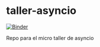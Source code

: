 # taller-asyncio

[![Binder](https://mybinder.org/badge_logo.svg)](https://mybinder.org/v2/gh/devsar/taller-asyncio/master?filepath=notebooks%2FTaller.ipynb)

Repo para el micro taller de asyncio
